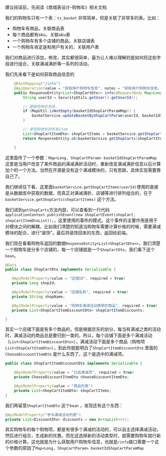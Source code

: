 建议阅读前，先阅读《商城表设计-购物车》相关文档

我们的购物车只有一个表：`tz_basket` 非常简单，但是关联了非常多的表。比如：

- 购物车有商品，关联商品表
- 每个商品都有sku，关联sku表
- 一个购物车有多个店铺的商品，关联店铺表
- 一个购物车肯定是和用户有关的，关联用户表



我们对商品进行添加，修改，其实都很简单，最为让人难以理解的是如何将这些字段进行组合，关联满减满折等一系列的活动。

我们先来看下是如何获取商品信息的

```java
    @PostMapping("/info")
    @ApiOperation(value = "获取用户购物车信息", notes = "获取用户购物车信息，参数为用户选中的活动项数组,以购物车id为key")
    public ResponseEntity<List<ShopCartDto>> info(@RequestBody Map<Long, ShopCartParam> basketIdShopCartParamMap) {
        String userId = SecurityUtils.getUser().getUserId();

        // 更新购物车信息，
        if (MapUtil.isNotEmpty(basketIdShopCartParamMap)) {
            basketService.updateBasketByShopCartParam(userId, basketIdShopCartParamMap);
        }

        // 拿到购物车的所有item
        List<ShopCartItemDto> shopCartItems = basketService.getShopCartItems(userId);
        return ResponseEntity.ok(basketService.getShopCarts(shopCartItems));

    }
```

这里面传了一个参数：`Map<Long, ShopCartParam> basketIdShopCartParamMap` 这里是当用户改变了某件商品的满减满折活动时，重新改变满减满折信息以后计算加个的一个方法。当然在开源是没有这个满减模块的，只有思路，具体实现需要靠自己了。

我们继续往下看，这里面`basketService.getShopCartItems(userId)`使用的直接是从数据库中获取的数据，而真正对满减满折、店铺等进行排列组合的，在于`basketService.getShopCarts(shopCartItems)` 这个方法。



我们进到`getShopCarts`方法内部，可以查看到一行代码`applicationContext.publishEvent(new ShopCartEvent(shopCart, shopCartItemDtoList));`，这里使用的事件的模式。这个事件的主要作用是用于对模块之间的解耦，比如我们清楚的知道当购物车需要计算价格的时候，需要满减模块的配合，进行“装饰”。最后将装饰回来的东西，返回给前端。 



我们现在看看购物车返回的数据`ResponseEntity<List<ShopCartDto>>`，我们清楚一个购物车是分多个店铺的，每一个店铺就是一个`ShopCartDto`，我们看下这个`bean`。

```java
@Data
public class ShopCartDto implements Serializable {

   @ApiModelProperty(value = "店铺ID", required = true)
   private Long shopId;

   @ApiModelProperty(value = "店铺名称", required = true)
   private String shopName;

   @ApiModelProperty(value = "购物车满减活动携带的商品", required = true)
   private List<ShopCartItemDiscountDto> shopCartItemDiscounts;

}
```

其实一个店铺下面是有多个商品的，但是根据京东的划分，每当有满减之类的活动时，满减活动的商品总是要归到一类的，所以，每个店铺下面是多个满减活动（`List<ShopCartItemDiscountDto>`），满减活动下面是多个商品（购物项`List<ShopCartItemDto>`），到此你就能明白了`ShopCartItemDiscountDto` 里面的`ChooseDiscountItemDto` 是什么东西了，这个是选中的满减项。

```java
public class ShopCartItemDiscountDto implements Serializable {

    @ApiModelProperty(value = "已选满减项", required = true)
    private ChooseDiscountItemDto chooseDiscountItemDto;

    @ApiModelProperty(value = "商品列表")
    private List<ShopCartItemDto> shopCartItems;
}
```

我们再留意`ShopCartItemDto` 这个`bean` ，发现还有这个东西：

```java
@ApiModelProperty("参与满减活动列表")
private List<DiscountDto> discounts = new ArrayList<>();
```

其实购物车的每个购物项，都是有很多个满减的活动的，可以自主选择满减活动，然后进行组合，生成新的优惠。而在这选择新的活动类型时，就需要购物车就行新的价格计算。这也就是为什么获取用户购物车信息，也就是`/info`接口需要一个这个参数的原因了`Map<Long, ShopCartParam> basketIdShopCartParamMap`
